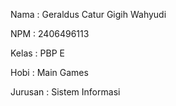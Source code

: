 Nama : Geraldus Catur Gigih Wahyudi

NPM : 2406496113

Kelas : PBP E

Hobi : Main Games

Jurusan : Sistem Informasi